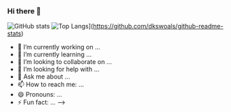 ### Hi there 👋

![GitHub stats](https://github-readme-stats.vercel.app/api?username=dkswoals&show_icons=true&theme=radical)
![Top Langs](https://github-readme-stats.vercel.app/api/top-langs/?username=dkswoals)](https://github.com/dkswoals/github-readme-stats)


- 🔭 I’m currently working on ...
- 🌱 I’m currently learning ...
- 👯 I’m looking to collaborate on ...
- 🤔 I’m looking for help with ...
- 💬 Ask me about ...
- 📫 How to reach me: ...
- 😄 Pronouns: ...
- ⚡ Fun fact: ...
-->
